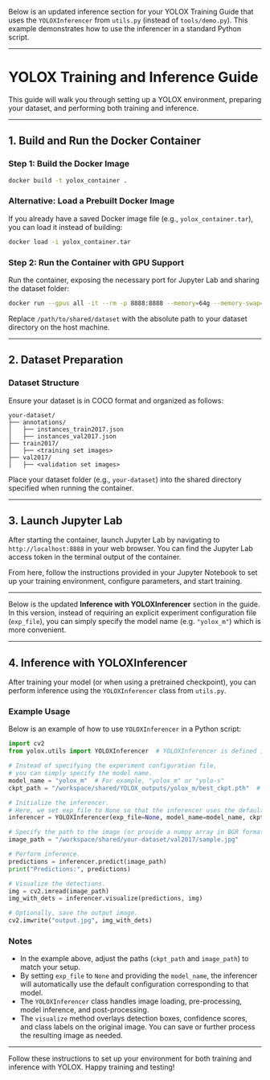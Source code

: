 Below is an updated inference section for your YOLOX Training Guide that uses the `YOLOXInferencer` from `utils.py` (instead of `tools/demo.py`). This example demonstrates how to use the inferencer in a standard Python script.

---

# YOLOX Training and Inference Guide

This guide will walk you through setting up a YOLOX environment, preparing your dataset, and performing both training and inference.

---

## **1. Build and Run the Docker Container**

### **Step 1: Build the Docker Image**
```bash
docker build -t yolox_container .
```

### **Alternative: Load a Prebuilt Docker Image**
If you already have a saved Docker image file (e.g., `yolox_container.tar`), you can load it instead of building:
```bash
docker load -i yolox_container.tar
```

### **Step 2: Run the Container with GPU Support**
Run the container, exposing the necessary port for Jupyter Lab and sharing the dataset folder:
```bash
docker run --gpus all -it --rm -p 8888:8888 --memory=64g --memory-swap=64g --shm-size=32g -v /path/to/shared/dataset:/workspace/shared yolox_container
```
Replace `/path/to/shared/dataset` with the absolute path to your dataset directory on the host machine.

---

## **2. Dataset Preparation**

### **Dataset Structure**
Ensure your dataset is in COCO format and organized as follows:
```
your-dataset/
├── annotations/
│   ├── instances_train2017.json
│   ├── instances_val2017.json
├── train2017/
│   ├── <training set images>
├── val2017/
│   ├── <validation set images>
```
Place your dataset folder (e.g., `your-dataset`) into the shared directory specified when running the container.

---

## **3. Launch Jupyter Lab**

After starting the container, launch Jupyter Lab by navigating to `http://localhost:8888` in your web browser. You can find the Jupyter Lab access token in the terminal output of the container.

From here, follow the instructions provided in your Jupyter Notebook to set up your training environment, configure parameters, and start training.

---

Below is the updated **Inference with YOLOXInferencer** section in the guide. In this version, instead of requiring an explicit experiment configuration file (`exp_file`), you can simply specify the model name (e.g. `"yolox_m"`) which is more convenient.

---

## **4. Inference with YOLOXInferencer**

After training your model (or when using a pretrained checkpoint), you can perform inference using the `YOLOXInferencer` class from `utils.py`.

### **Example Usage**

Below is an example of how to use `YOLOXInferencer` in a Python script:

```python
import cv2
from yolox.utils import YOLOXInferencer  # YOLOXInferencer is defined in utils.py

# Instead of specifying the experiment configuration file,
# you can simply specify the model name.
model_name = "yolox_m"  # For example, "yolox_m" or "yolo-s"
ckpt_path = "/workspace/shared/YOLOX_outputs/yolox_m/best_ckpt.pth"  # Path to the checkpoint file

# Initialize the inferencer.
# Here, we set exp_file to None so that the inferencer uses the default configuration for the given model_name.
inferencer = YOLOXInferencer(exp_file=None, model_name=model_name, ckpt_path=ckpt_path)

# Specify the path to the image (or provide a numpy array in BGR format).
image_path = "/workspace/shared/your-dataset/val2017/sample.jpg"

# Perform inference.
predictions = inferencer.predict(image_path)
print("Predictions:", predictions)

# Visualize the detections.
img = cv2.imread(image_path)
img_with_dets = inferencer.visualize(predictions, img)

# Optionally, save the output image.
cv2.imwrite("output.jpg", img_with_dets)
```

### **Notes**

- In the example above, adjust the paths (`ckpt_path` and `image_path`) to match your setup.
- By setting `exp_file` to `None` and providing the `model_name`, the inferencer will automatically use the default configuration corresponding to that model.
- The `YOLOXInferencer` class handles image loading, pre-processing, model inference, and post-processing.
- The `visualize` method overlays detection boxes, confidence scores, and class labels on the original image. You can save or further process the resulting image as needed.

---

Follow these instructions to set up your environment for both training and inference with YOLOX. Happy training and testing!